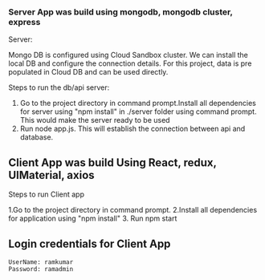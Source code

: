 

### Server App was build using mongodb, mongodb cluster, express

Server:

Mongo DB is configured using Cloud Sandbox cluster. We can install the local DB and configure the connection details. For this project, data is pre populated in Cloud DB and can be used directly.

Steps to run the db/api server:

1. Go to the project directory in command prompt.Install all dependencies for server using "npm install" in ./server folder using command prompt. This would make the server ready to be used
2. Run  node app.js. This will establish the connection between api and database.

## Client App was build Using React, redux, UIMaterial, axios 

Steps to run Client app

1.Go to the project directory in command prompt.
2.Install all dependencies for application using "npm install"
3. Run npm start


## Login credentials for Client App

	UserName: ramkumar
	Password: ramadmin




